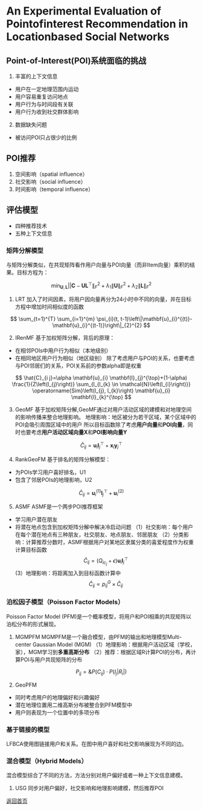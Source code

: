 <script src="https://cdn.mathjax.org/mathjax/latest/MathJax.js?config=TeX-AMS-MML_HTMLorMML" type="text/javascript"></script>

# An Experimental Evaluation of Pointofinterest Recommendation in Locationbased Social Networks
## Point-of-Interest(POI)系统面临的挑战
1. 丰富的上下文信息
- 用户在一定地理范围内运动
- 用户容易重复访问地点
- 用户行为与时间段有关联
- 用户行为收到社交群体影响
2. 数据缺失问题
- 被访问POI只占很少的比例

## POI推荐
1. 空间影响（spatial influence）
2. 社交影响（social influence）
3. 时间影响（temporal influence）

## 评估模型
- 四种推荐技术
- 五种上下文信息

### 矩阵分解模型
与矩阵分解类似，在共现矩阵看作用户向量与POI向量（而非Item向量）乘积的结果。目标方程为：

$$
\min _{\mathbf{U}, \mathbf{L}}|| \mathbf{C}-\mathbf{U} \mathbf{L}^{\top}\left\|_{F}^{2}+\lambda_{1}\right\| \mathbf{U}\left\|_{F}^{2}+\lambda_{2}\right\| \mathbf{L} \|_{F}^{2}
$$

1. LRT
加入了时间因素，将用户因向量再分为24小时中不同的向量，并在目标方程中增加时间相似度的函数

$$
\sum_{t=1}^{T} \sum_{i=1}^{m} \psi_{i}(t, t-1)\left\|\mathbf{u}_{i}^{(t)}-\mathbf{u}_{i}^{(t-1)}\right\|_{2}^{2}
$$

2. IRenMF
基于加权矩阵分解，背后的原理：
- 在相邻POIs中用户行为相似（本地级别）
- 在相同地区用户行为相似（地区级别）
除了考虑用户与POI的关系，也要考虑与POI邻居们的关系，POI关系前的参数alpha即是权重

$$
\hat{C}_{i j}=\alpha \mathbf{u}_{i} \mathbf{l}_{j}^{\top}+(1-\alpha) \frac{1}{Z\left(l_{j}\right)} \sum_{l_{l_{k} \in \mathcal{N}\left(l_{i}\right)}} \operatorname{Sim}\left(l_{j}, l_{k}\right) \mathbf{u}_{i} \mathbf{l}_{k}^{\top}
$$

3. GeoMF
基于加权矩阵分解,GeoMF通过对用户活动区域的建模和对地理空间的影响传播来整合地理影响。
地理影响：地区被分为若干区域，某个区域中的POI会吸引周围区域中的用户
所以目标函数除了考虑**用户向量**和**POI向量**，同时也要考虑**用户活动区域向量X**和**POI影响向量Y**

$$
\hat{C}_{i j}=\mathbf{u}_{i} \mathbf{l}_{j}^{\top}+\mathbf{x}_{i} \mathbf{y}_{j}^{\top}
$$

4. RankGeoFM
基于排名的矩阵分解模型：
- 为POIs学习用户喜好排名，U1
- 包含了邻居POIs的地理影响，U2

$$
\hat{C}_{i j}=\mathbf{u}_{i}^{(1)} \mathbf{l}_{j}^{\top}+\mathbf{u}_{i}^{(2)}
$$

5. ASMF
ASMF是一个两步POI推荐框架
- 学习用户潜在朋友
- 将潜在地点包含到加权矩阵分解中解决冷启动问题
（1）社交影响：每个用户在每个潜在地点有三种朋友，社交朋友、地点朋友、邻居朋友
（2）分类影响：计算推荐分数时，ASMF根据用户对某地区隶属分类的喜爱程度作为权重计算目标函数$$\hat{C}_{i j}=\left(Q_{i c_{j}}+\epsilon\right) \mathbf{u}_{i}\mathbf{l}_{j}^{\top}$$(3）地理影响：将距离加入到目标函数计算中$$\hat{C}_{i j} \propto p_{i j}^{G} \times \hat{C}_{i j}$$

### 泊松因子模型（Poisson Factor Models）
Poisson Factor Model (PFM)是一个概率模型，将用户和POI相乘的共现矩阵以泊松分布的形式展现。

1. MGMPFM
MGMPFM是一个融合模型，由PFM的输出和地理模型Multi-center Gaussian Model (MGM)
（1）地理影响：根据用户活动区域（学校，家），MGM学习到**多重高斯分布**
（2）推荐：根据区域R计算POI的分布，再计算POI与用户共现矩阵的分布

$$
P_{i j}=\&P\left(C_{i j}\right) \cdot P\left(l_{j}\left|R_{i}\right|\right)
$$

2. GeoPFM
- 同时考虑用户的地理偏好和兴趣偏好
- 潜在地理位置用二维高斯分布被整合到PFM模型中
- 用户则表现为一个位置中的多项分布

### 基于链接的模型
LFBCA使用图链接用户和关系。在图中用户喜好和社交影响展现为不同的边。

### 混合模型（Hybrid Models）
混合模型综合了不同的方法，方法分别对用户偏好或者一种上下文信息建模。

1. USG
同步对用户偏好，社交影响和地理影响建模，然后推荐POI



[返回首页](https://666cocohappy.github.io/note/)
